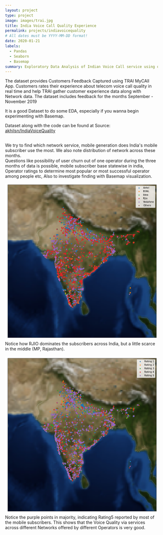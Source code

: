 ```yaml
---
layout: project
type: project
image: images/trai.jpg
title: India Voice Call Quality Experience
permalink: projects/indiavoicequality
# All dates must be YYYY-MM-DD format!
date: 2020-01-21
labels:
  - Pandas
  - Seaborn
  - Basemap
summary: Exploratory Data Analysis of Indian Voice Call service using data obtained from TRAI MyCall App
---
```


The dataset provides Customers Feedback Captured using TRAI MyCAll App. Customers rates their experience about telecom voice call quality in real time and help TRAI gather customer experience data along with Network data. The dataset includes feedback for the months September - November 2019

It is a good Dataset to do some EDA, especially if you wanna begin experimenting with Basemap.

Dataset along with the code can be found at Source: <a href="https://github.com/akhilsn/Kaggle-Projects/tree/master/Voice%20Call%20Quality%20Experience%20EDA"><i class="large github icon "></i>akhilsn/IndiaVoiceQuality</a>
<br><br>

We try to find which network service, mobile generation does India's mobile subscriber use the most. We also note distribution of network across these months.<br>
Questions like possibility of user churn out of one operator during the three months of data is possible, mobile subscriber base statewise in india, Operator ratings to determine most popular or most successful operator among people etc,
Also to investigate finding with Basemap visualization.<br>

<img class="ui medium right floated rounded image" src="../images/operatorwiseindiamap.png"><br>
Notice how RJIO dominates the subscribers across India, but a little scarce in the middle (MP, Rajasthan).
<br><br>
<img class="ui medium right floated rounded image" src="../images/ratingwiseindiamap.png"><br>
Notice the purple points in majority, indicating Rating5 reported by most of the mobile subscribers.
This shows that the Voice Quality via services across different Networks offered by different Operators is very good.
